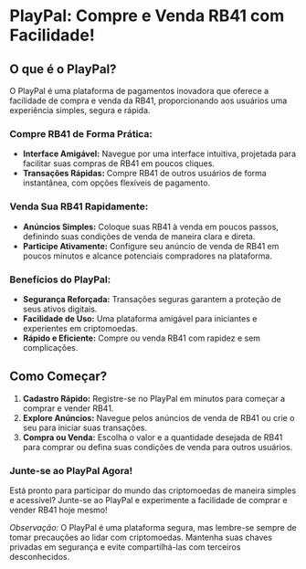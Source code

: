 # PlayPal: Compre e Venda RB41 com Facilidade!

## O que é o PlayPal?
O PlayPal é uma plataforma de pagamentos inovadora que oferece a facilidade de compra e venda da RB41, proporcionando aos usuários uma experiência simples, segura e rápida.

### Compre RB41 de Forma Prática:
- **Interface Amigável:** Navegue por uma interface intuitiva, projetada para facilitar suas compras de RB41 em poucos cliques.
- **Transações Rápidas:** Compre RB41 de outros usuários de forma instantânea, com opções flexíveis de pagamento.

### Venda Sua RB41 Rapidamente:
- **Anúncios Simples:** Coloque suas RB41 à venda em poucos passos, definindo suas condições de venda de maneira clara e direta.
- **Participe Ativamente:** Configure seu anúncio de venda de RB41 em poucos minutos e alcance potenciais compradores na plataforma.

### Benefícios do PlayPal:
- **Segurança Reforçada:** Transações seguras garantem a proteção de seus ativos digitais.
- **Facilidade de Uso:** Uma plataforma amigável para iniciantes e experientes em criptomoedas.
- **Rápido e Eficiente:** Compre ou venda RB41 com rapidez e sem complicações.

## Como Começar?
1. **Cadastro Rápido:** Registre-se no PlayPal em minutos para começar a comprar e vender RB41.
2. **Explore Anúncios:** Navegue pelos anúncios de venda de RB41 ou crie o seu para iniciar suas transações.
3. **Compra ou Venda:** Escolha o valor e a quantidade desejada de RB41 para comprar ou defina suas condições de venda para outros usuários.

### Junte-se ao PlayPal Agora!
Está pronto para participar do mundo das criptomoedas de maneira simples e acessível? Junte-se ao PlayPal e experimente a facilidade de comprar e vender RB41 hoje mesmo!

*Observação:* O PlayPal é uma plataforma segura, mas lembre-se sempre de tomar precauções ao lidar com criptomoedas. Mantenha suas chaves privadas em segurança e evite compartilhá-las com terceiros desconhecidos.
